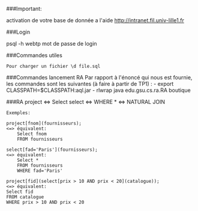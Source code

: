 ###Important:
  
  activation de votre base de donnée a l'aide http://intranet.fil.univ-lille1.fr

###Login

  psql -h webtp
  mot de passe de login

  
###Commandes utiles
	
	Pour charger un fichier \d file.sql
	
###Commandes lancement RA
	Par rapport à l'énoncé qui nous est fournie, les commandes sont les suivantes (à faire à partir de TP1) :
	- export CLASSPATH=$CLASSPATH:aql.jar
	- rlwrap java edu.gsu.cs.ra.RA boutique

###RA
	project <=> Select
	select <=> WHERE 
	* <=> NATURAL JOIN
	
	Exemples:
	
	project[fnom](fournisseurs);
	<=> équivalent:
		Select fnom
		FROM fournisseurs
	
	select[fad='Paris'](fournisseurs);
	<=> équivalent:
		Select *
		FROM fournisseurs
		WHERE fad='Paris'
		
	project[fid](select[prix > 10 AND prix < 20](catalogue));
	<=> équivalent:
	Select fid
	FROM catalogue
	WHERE prix > 10 AND prix < 20
	
